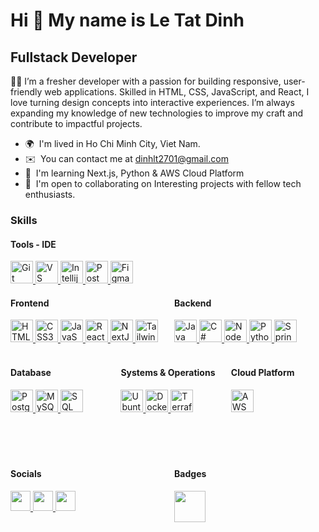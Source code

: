 # Hi 👋 My name is Le Tat Dinh #

## Fullstack Developer #

🧑‍💻 I’m a fresher developer with a passion for building responsive, user-friendly web applications. Skilled in HTML,
CSS, JavaScript, and React, I love turning design concepts into interactive experiences. I’m always expanding my
knowledge of new technologies to improve my craft and contribute to impactful projects.

* 🌍  I'm lived in Ho Chi Minh City, Viet Nam.
* ✉️  You can contact me at [dinhlt2701@gmail.com](mailto:levanisarishvili322@gmail.com)
* 🧠  I'm learning Next.js, Python & AWS Cloud Platform
* 🤝  I'm open to collaborating on Interesting projects with fellow tech enthusiasts.

### Skills ###

#### Tools - IDE ####

<a href="https://git-scm.com/" target="_blank" rel="noreferrer">
    <img src="https://raw.githubusercontent.com/danielcranney/readme-generator/main/public/icons/skills/git-colored.svg"
        width="36" height="36" alt="Git" />
</a>
<a href="https://code.visualstudio.com/" target="_blank" rel="noreferrer">
    <img src="https://upload.wikimedia.org/wikipedia/commons/thumb/9/9a/Visual_Studio_Code_1.35_icon.svg/800px-Visual_Studio_Code_1.35_icon.svg.png"
        width="36" height="36" alt="VS Code" />
</a>
<a href="https://www.jetbrains.com/idea/download/?section=windows" target="_blank" rel="noreferrer">
    <img src="https://encrypted-tbn0.gstatic.com/images?q=tbn:ANd9GcT8fbwusxe4WMoRjHlWi_5QYN5VlDqZmwXDgQ&s" width="36"
        height="36" alt="Intellij" />
</a>
<a href="https://www.postman.com/" target="_blank" rel="noreferrer">
    <img src="https://res.cloudinary.com/postman/image/upload/t_team_logo_pubdoc/v1/team/2893aede23f01bfcbd2319326bc96a6ed0524eba759745ed6d73405a3a8b67a8"
        width="36" height="36" alt="Postman" />
</a>
<a href="https://www.figma.com/" target="_blank" rel="noreferrer">
    <img src="https://raw.githubusercontent.com/danielcranney/readme-generator/main/public/icons/skills/figma-colored.svg"
        width="36" height="36" alt="Figma" />
</a>


<div style="display: flex; justify-content: space-between;">
  <div style="width: 48%;">

#### Frontend ####

<a href="https://code.visualstudio.com/" target="_blank" rel="noreferrer">
    <img src="https://raw.githubusercontent.com/danielcranney/readme-generator/main/public/icons/skills/html5-colored.svg"
        width="36" height="36" alt="HTML5" />
</a>
<a href="https://www.w3.org/TR/CSS/#css" target="_blank" rel="noreferrer">
    <img src="https://raw.githubusercontent.com/danielcranney/readme-generator/main/public/icons/skills/css3-colored.svg"
        width="36" height="36" alt="CSS3" />
</a>
<a href="https://res.cloudinary.com/postman/image/upload/t_team_logo_pubdoc/v1/team/2893aede23f01bfcbd2319326bc96a6ed0524eba759745ed6d73405a3a8b67a8"
    target="_blank" rel="noreferrer">
    <img src="https://raw.githubusercontent.com/danielcranney/readme-generator/main/public/icons/skills/javascript-colored.svg"
        width="36" height="36" alt="JavaScript" />
</a>
<a href="https://reactjs.org/" target="_blank" rel="noreferrer">
    <img src="https://raw.githubusercontent.com/danielcranney/readme-generator/main/public/icons/skills/react-colored.svg"
        width="36" height="36" alt="React" />
</a>
<a href="https://nextjs.org/docs" target="_blank" rel="noreferrer">
    <img src="https://raw.githubusercontent.com/danielcranney/readme-generator/main/public/icons/skills/nextjs-colored.svg"
        width="36" height="36" alt="NextJs" />
</a>
<a href="https://tailwindcss.com/" target="_blank" rel="noreferrer">
    <img src="https://raw.githubusercontent.com/danielcranney/readme-generator/main/public/icons/skills/tailwindcss-colored.svg"
        width="36" height="36" alt="TailwindCSS" />
</a>
</div>
<div style="width: 48%;">

#### Backend ####

<a href="https://www.java.com/" target="_blank" rel="noreferrer">
    <img src="https://banner2.cleanpng.com/20181126/zpf/kisspng-java-scalable-vector-graphics-computer-software-lo-reveal-js-the-html-presentation-framework-1713918309448.webp"
        width="36" height="36" alt="Java" />
</a>
<a href="https://learn.microsoft.com/vi-vn/dotnet/csharp/programming-guide/concepts/" target="_blank" rel="noreferrer">
    <img src="https://banner2.cleanpng.com/20180831/iua/kisspng-c-programming-language-logo-microsoft-visual-stud-atlas-portfolio-1713945971245.webp"
        width="36" height="36" alt="C#" />
</a>
<a href="https://nodejs.org/en" target="_blank" rel="noreferrer">
    <img src="https://banner2.cleanpng.com/20180821/zwc/39e9b8bbcc5ea47a102ee953d70ff430.webp" width="36" height="36"
        alt="NodeJs" />
</a>
<a href="https://www.python.org/" target="_blank" rel="noreferrer">
    <img src="https://quantumzeitgeist.com/wp-content/uploads/pythoned.png" width="36" height="36" alt="Python" />
</a>
<a href="https://spring.io/projects/spring-boot" target="_blank" rel="noreferrer">
    <img src="https://images-cdn.openxcell.com/wp-content/uploads/2024/07/25070933/springboot-inner.svg" width="36"
        height="36" alt="Spring Boot" />
</a>
</div>
</div>
<br/>
<div style="display: flex; justify-content: space-between;">
    <div style="width: 30%; height: 100px;">

#### Database ####
  
<a href="https://www.postgresql.org/" target="_blank" rel="noreferrer">
            <img src="https://raw.githubusercontent.com/danielcranney/readme-generator/main/public/icons/skills/postgresql-colored.svg"
                width="36" height="36" alt="PostgreSQL" />
        </a>
<a href="https://www.mysql.com/" target="_blank" rel="noreferrer">
            <img src="https://pipedream.com/s.v0/app_1YMhwo/logo/orig" width="36" height="36" alt="MySQL" />
        </a>
<a href="https://www.mysql.com/" target="_blank" rel="noreferrer">
            <img src="https://banner2.cleanpng.com/20180805/xgo/93261fdbdda2d37443bab5dcdc33365c.webp" width="36" height="36"
                alt="SQL Server" />
        </a>
    </div>
    <div style="width: 30%; height: 100px;">

#### Systems & Operations ####
  
<a href="https://ubuntu.com/download" target="_blank" rel="noreferrer">
            <img src="https://tltvietnam.vn/upload/images/ubuntu-server-4.jpg" width="36" height="36" alt="Ubuntu" />
        </a>
<a href="https://www.docker.com/" target="_blank" rel="noreferrer">
            <img src="https://homepage-media.s3.ap-southeast-1.amazonaws.com/wp-content/uploads/2021/01/28133406/docker-banner.png"
                width="36" height="36" alt="Docker" />
        </a>
<a href="https://www.terraform.io/" target="_blank" rel="noreferrer">
            <img src="https://huongdanjava.com/wp-content/uploads/2023/04/terraform.png" width="36" height="36"
                alt="Terraform" />
        </a> 
    </div>
    <div style="width: 30%; height: 100px;">

#### Cloud Platform ####
  
<a href="https://aws.amazon.com/vi/" target="_blank" rel="noreferrer">
            <img src="https://media.licdn.com/dms/image/D4D12AQEmC2CSTK0unw/article-cover_image-shrink_600_2000/0/1691964348159?e=2147483647&v=beta&t=UA2DD5lAEDP28NHD9BRZIoriUAdwNxY8P465qku8lNY"
                width="36" height="36" alt="AWS" />
        </a>
    </div>
  </div>

<br/><br/>

<div style="display: flex; justify-content: space-between;">
<div style="width: 48%; height: 100px;">
 
#### Socials ####

<a href="https://github.com/dinh-le2701" target="_blank" rel="noreferrer">
        <img src="https://raw.githubusercontent.com/danielcranney/readme-generator/main/public/icons/socials/github.svg"
            width="32" height="32" />
    </a>
    <a href="https://www.linkedin.com/in/dinh-le-60454427a/" target="_blank" rel="noreferrer">
        <img src="https://raw.githubusercontent.com/danielcranney/readme-generator/main/public/icons/socials/linkedin.svg"
            width="32" height="32" />
    </a>
    <a href="+84943483739" target="_blank" rel="noreferrer">
        <img src="https://upload.wikimedia.org/wikipedia/commons/thumb/6/6b/WhatsApp.svg/1022px-WhatsApp.svg.png"
            width="32" height="32" />
    </a> 
  </div>
  <div style="width: 48%; height: 100px;">

#### Badges ####

<a href="https://www.credly.com/users/cdrdle141931" target="_blank" rel="noreferrer">
    <img src="https://images.credly.com/images/c4689f29-3940-42ca-823e-340ea05dd936/blob" width="50" height="50" />
</a>
  </div>
</div>

  